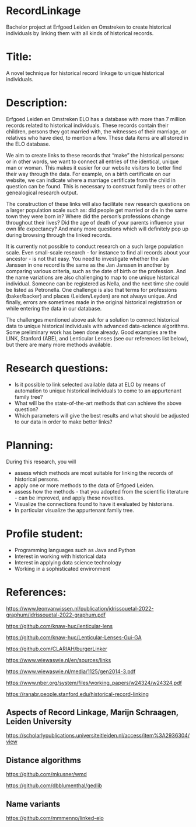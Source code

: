 # RecordLinkage #
Bachelor project at Erfgoed Leiden en Omstreken to create historical individuals by linking them with all kinds of historical records.

# Title: #
A novel technique for historical record linkage to unique historical individuals.

# Description: #
Erfgoed Leiden en Omstreken ELO has a database with more than 7 million records related to historical individuals. These records contain their children, persons they got married with, the witnesses of their marriage, or relatives who have died, to mention a few. These data items are all stored in the ELO database.

We aim to create links to these records that “make” the historical persons: or in other words, we want to connect all entries of the identical, unique man or woman. This makes it easier for our website visitors to better find their way through the data. For example, on a birth certificate on our website, we can indicate where a marriage certificate from the child in question can be found. This is necessary to construct family trees or other genealogical research output. 

The construction of these links will also facilitate new research questions on a larger population scale such as: did people get married or die in the same town they were born in? Where did the person’s professions change throughout their lives? Did the age of death of your parents influence your own life expectancy? And many more questions which will definitely pop up during browsing through the linked records.

It is currently not possible to conduct research on a such large population scale. Even small-scale research - for instance to find all records about your ancestor - is not that easy. You need to investigate whether the Jan Janssen in one record is the same as the Jan Janssen in another by comparing various criteria, such as the date of birth or the profession. And the name variations are also challenging to map to one unique historical individual. Someone can be registered as Nella, and the next time she could be listed as Petronella. One challenge is also that terms for professions (baker/backer) and places (Leiden/Leyden) are not always unique. And finally, errors are sometimes made in the original historical registration or while entering the data in our database. 

The challenges mentioned above ask for a solution to connect historical data to unique historical individuals with advanced data-science algorithms. Some preliminary work has been done already. Good examples are the LINK, Stanford (ABE), and Lenticular Lenses (see our references list below), but there are many more methods available.

# Research questions: #
- Is it possible to link selected available data at ELO by means of automation to unique historical individuals to come to an appurtenant family tree?
- What will be the state-of-the-art methods that can achieve the above question?
- Which parameters will give the best results and what should be adjusted to our data in order to make better links?

# Planning: #
During this research, you will
- assess which methods are most suitable for linking the records of historical persons.
- apply one or more methods to the data of Erfgoed Leiden. 
- assess how the methods - that you adopted from the scientific literature - can be improved, and apply these novelties. 
- Visualize the connections found to have it evaluated by historians.
- In particular visualize the appurtenant family tree.

# Profile student: #
- Programming languages such as Java and Python
- Interest in working with historical data
- Interest in applying data science technology
- Working in a sophisticated environment 

# References: #

https://www.leonvanwissen.nl/publication/idrissouetal-2022-graphum/idrissouetal-2022-graphum.pdf

https://github.com/knaw-huc/lenticular-lens

https://github.com/knaw-huc/Lenticular-Lenses-Gui-GA

https://github.com/CLARIAH/burgerLinker

https://www.wiewaswie.nl/en/sources/links

https://www.wiewaswie.nl/media/1125/gen2014-3.pdf

https://www.nber.org/system/files/working_papers/w24324/w24324.pdf

https://ranabr.people.stanford.edu/historical-record-linking


## Aspects of Record Linkage, Marijn Schraagen, Leiden University ##

https://scholarlypublications.universiteitleiden.nl/access/item%3A2936304/view


## Distance algorithms ##

https://github.com/mkusner/wmd

https://github.com/dbblumenthal/gedlib


## Name variants ##

https://github.com/mmmenno/linked-elo

